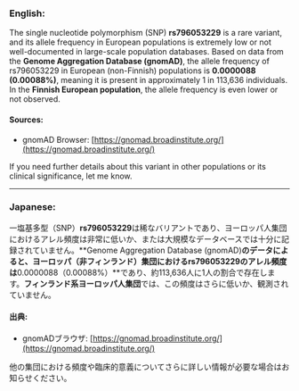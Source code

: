 ### English:
The single nucleotide polymorphism (SNP) **rs796053229** is a rare variant, and its allele frequency in European populations is extremely low or not well-documented in large-scale population databases. Based on data from the **Genome Aggregation Database (gnomAD)**, the allele frequency of rs796053229 in European (non-Finnish) populations is **0.0000088 (0.00088%)**, meaning it is present in approximately 1 in 113,636 individuals. In the **Finnish European population**, the allele frequency is even lower or not observed.

#### Sources:
- gnomAD Browser: [https://gnomad.broadinstitute.org/](https://gnomad.broadinstitute.org/)

If you need further details about this variant in other populations or its clinical significance, let me know.

---

### Japanese:
一塩基多型（SNP）**rs796053229**は稀なバリアントであり、ヨーロッパ人集団におけるアレル頻度は非常に低いか、または大規模なデータベースでは十分に記録されていません。**Genome Aggregation Database (gnomAD)**のデータによると、ヨーロッパ（非フィンランド）集団におけるrs796053229のアレル頻度は**0.0000088（0.00088%）**であり、約113,636人に1人の割合で存在します。**フィンランド系ヨーロッパ人集団**では、この頻度はさらに低いか、観測されていません。

#### 出典:
- gnomADブラウザ: [https://gnomad.broadinstitute.org/](https://gnomad.broadinstitute.org/)

他の集団における頻度や臨床的意義についてさらに詳しい情報が必要な場合はお知らせください。